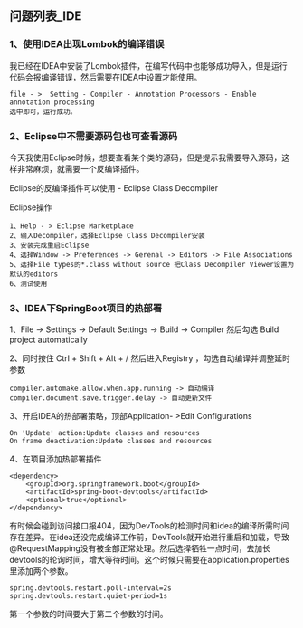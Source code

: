 ## 问题列表_IDE

### 1、使用IDEA出现Lombok的编译错误

我已经在IDEA中安装了Lombok插件，在编写代码中也能够成功导入，但是运行代码会报编译错误，然后需要在IDEA中设置才能使用。
```
file - >  Setting - Compiler - Annotation Processors - Enable annotation processing 
选中即可，运行成功。
```

### 2、Eclipse中不需要源码包也可查看源码

今天我使用Eclipse时候，想要查看某个类的源码，但是提示我需要导入源码，这样非常麻烦，就需要一个反编译插件。

Eclipse的反编译插件可以使用 - Eclipse Class Decompiler

Eclipse操作
```
1、Help - > Eclipse Marketplace 
2、输入Decompiler，选择Eclipse Class Decompiler安装
3、安装完成重启Eclipse
4、选择Window -> Preferences -> Gerenal -> Editors -> File Associations 
5、选择File types的*.class without source 把Class Decompiler Viewer设置为默认的editors
6、测试使用
```

### 3、IDEA下SpringBoot项目的热部署

1、File -> Settings -> Default Settings -> Build -> Compiler 然后勾选 Build project automatically

2、同时按住 Ctrl + Shift + Alt + / 然后进入Registry ，勾选自动编译并调整延时参数
```
compiler.automake.allow.when.app.running -> 自动编译
compiler.document.save.trigger.delay -> 自动更新文件
```
3、开启IDEA的热部署策略，顶部Application- >Edit Configurations
```
On 'Update' action:Update classes and resources
On frame deactivation:Update classes and resources
```
4、在项目添加热部署插件
```
<dependency>
    <groupId>org.springframework.boot</groupId>
    <artifactId>spring-boot-devtools</artifactId>
    <optional>true</optional>
</dependency>
```

有时候会碰到访问接口报404，因为DevTools的检测时间和idea的编译所需时间存在差异。在idea还没完成编译工作前，DevTools就开始进行重启和加载，导致@RequestMapping没有被全部正常处理。然后选择牺牲一点时间，去加长devtools的轮询时间，增大等待时间。这个时候只需要在application.properties里添加两个参数。
```
spring.devtools.restart.poll-interval=2s
spring.devtools.restart.quiet-period=1s
```
第一个参数的时间要大于第二个参数的时间。
